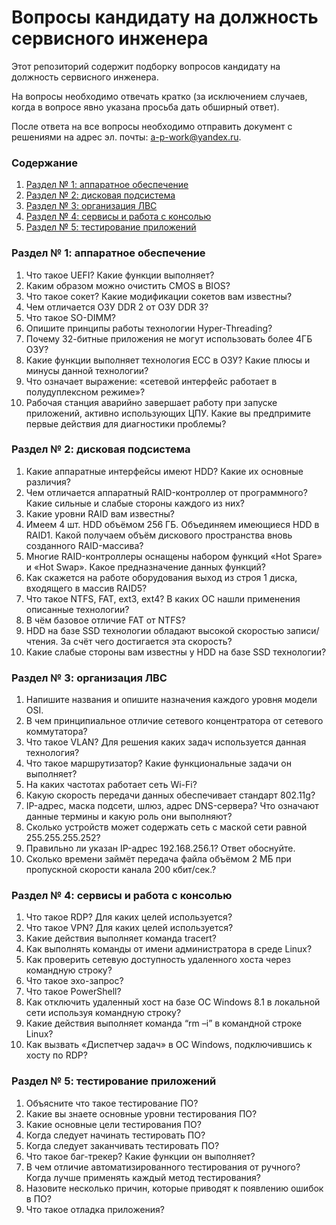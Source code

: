 # Вопросы кандидату на должность сервисного инженера

Этот репозиторий содержит подборку вопросов кандидату на должность сервисного инженера.

На вопросы необходимо отвечать кратко (за исключением случаев, когда в вопросе явно указана просьба дать обширный ответ).

После ответа на все вопросы необходимо отправить документ с решениями на адрес эл. почты: <a href="mailto:a-p-work@yandex.ru">a-p-work@yandex.ru</a>.

<h3>Содержание</h3>
<ol>
	<li><a href="#part_1">Раздел № 1: аппаратное обеспечение</a></li>
	<li><a href="#part_2">Раздел № 2: дисковая подсистема</a></li>
	<li><a href="#part_3">Раздел № 3: организация ЛВС</a></li>
	<li><a href="#part_4">Раздел № 4: сервисы и работа с консолью</a></li>
	<li><a href="#part_5">Раздел № 5: тестирование приложений</a></li>
</ol>

<h3><a name="part_1">Раздел № 1: аппаратное обеспечение</a></h3>
<ol>
	<li>Что такое UEFI? Какие функции выполняет?</li>
	<li>Каким образом можно очистить CMOS в BIOS?</li>
	<li>Что такое сокет? Какие модификации сокетов вам известны?</li>
	<li>Чем отличается ОЗУ DDR 2 от ОЗУ DDR 3?</li>
	<li>Что такое SO-DIMM?</li>
	<li>Опишите принципы работы технологии Hyper-Threading?</li>
	<li>Почему 32-битные приложения не могут использовать более 4ГБ ОЗУ?</li>
	<li>Какие функции выполняет технология ECC в ОЗУ? Какие плюсы и минусы данной технологии?</li>
	<li>Что означает выражение: «сетевой интерфейс работает в полудуплексном режиме»?</li>
	<li>Рабочая станция аварийно завершает работу при запуске приложений, активно использующих ЦПУ.  Какие вы предпримите первые действия для диагностики проблемы?</li>
</ol>

<h3><a name="part_2">Раздел № 2: дисковая подсистема</a></h3>
<ol>
	<li>Какие аппаратные интерфейсы имеют HDD? Какие их основные различия?</li>
	<li>Чем отличается аппаратный RAID-контроллер от программного? Какие сильные и слабые стороны каждого из них?</li>
	<li>Какие уровни RAID вам известны?</li>
	<li>Имеем 4 шт. HDD объёмом 256 ГБ. Объединяем имеющиеся HDD в RAID1. Какой получаем объём дискового пространства вновь созданного RAID-массива?</li>
	<li>Многие RAID-контроллеры оснащены набором функций «Hot Spare» и «Hot Swap». Какое предназначение данных функций?</li>
	<li>Как скажется на работе оборудования выход из строя 1 диска, входящего в массив RAID5?</li>
	<li>Что такое NTFS, FAT, ext3, ext4? В каких ОС нашли применения описанные технологии?</li>
	<li>В чём базовое отличие FAT от NTFS?</li>
	<li>HDD на базе SSD технологии обладают высокой скоростью записи/чтения. За счёт чего достигается эта скорость?</li>
	<li>Какие слабые стороны вам известны у HDD на базе SSD технологии?</li>
</ol>

<h3><a name="part_3">Раздел № 3: организация ЛВС</a></h3>
<ol>
	<li>Напишите названия и опишите назначения каждого уровня модели OSI.</li>
	<li>В чем принципиальное отличие сетевого концентратора от сетевого коммутатора?</li>
	<li>Что такое VLAN? Для решения каких задач используется данная технология?</li>
	<li>Что такое маршрутизатор? Какие функциональные задачи он выполняет?</li>
	<li>На каких частотах работает сеть Wi-Fi?</li>
	<li>Какую скорость передачи данных обеспечивает стандарт 802.11g?</li>
	<li>IP-адрес, маска подсети, шлюз, адрес DNS-сервера? Что означают данные термины и какую роль они выполняют?</li>
	<li>Сколько устройств может содержать сеть с маской сети равной 255.255.255.252?</li>
	<li>Правильно ли указан IP-адрес 192.168.256.1? Ответ обоснуйте.</li>
	<li>Сколько времени займёт передача файла объёмом 2 МБ при пропускной скорости канала 200 кбит/сек.?</li>
</ol>

<h3><a name="part_4">Раздел № 4: сервисы и работа с консолью</a></h3>
<ol>
	<li>Что такое RDP? Для каких целей используется?</li>
	<li>Что такое VPN? Для каких целей используется?</li>
	<li>Какие действия выполняет команда tracert?</li>
	<li>Как выполнять команды от имени администратора в среде Linux?</li>
	<li>Как проверить сетевую доступность удаленного хоста через командную строку?</li>
	<li>Что такое эхо-запрос?</li>
	<li>Что такое PowerShell?</li>
	<li>Как отключить удаленный хост на базе ОС Windows 8.1 в локальной сети используя командную строку?</li>
	<li>Какие действия выполняет команда “rm –i” в командной строке Linux?</li>
	<li>Как вызвать «Диспетчер задач» в ОС Windows, подключившись к хосту по RDP?</li>
</ol>

<h3><a name="part_5">Раздел № 5: тестирование приложений</a></h3>
<ol>
	<li>Объясните что такое тестирование ПО?</li>
	<li>Какие вы знаете основные уровни тестирования ПО?</li>
	<li>Какие основные цели тестирования ПО?</li>
	<li>Когда следует начинать тестировать ПО?</li>
	<li>Когда следует заканчивать тестировать ПО?</li>
	<li>Что такое баг-трекер? Какие функции он выполняет?</li>
	<li>В чем отличие автоматизированного тестирования от ручного? Когда лучше применять каждый метод тестирования?</li>
	<li>Назовите несколько причин, которые приводят к появлению ошибок в ПО?</li>
	<li>Что такое отладка приложения?</li>
</ol>
